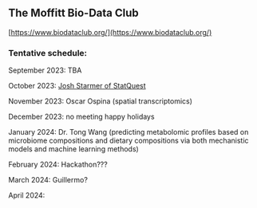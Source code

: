 ## The Moffitt Bio-Data Club
[https://www.biodataclub.org/](https://www.biodataclub.org/)

### Tentative schedule:

September 2023: TBA

October 2023: [Josh Starmer of StatQuest](https://www.youtube.com/c/joshstarmer)

November 2023: Oscar Ospina (spatial transcriptomics)

December 2023: no meeting happy holidays

January 2024: Dr. Tong Wang (predicting metabolomic profiles based on microbiome compositions and dietary compositions via both mechanistic models and machine learning methods)

February 2024: Hackathon???

March 2024: Guillermo?

April 2024:
